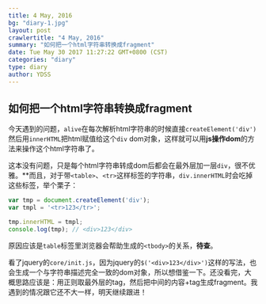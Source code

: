 ```yaml
---
title: 4 May, 2016
bg: "diary-1.jpg"
layout: post
crawlertitle: "4 May, 2016"
summary: "如何把一个html字符串转换成fragment"
date: Tue May 30 2017 11:27:22 GMT+0800 (CST)
categories: "diary"
type: diary
author: YDSS
---
```


## 如何把一个html字符串转换成fragment

今天遇到的问题，`alive`在每次解析html字符串的时候直接`createElement('div')`然后用`innerHTML`把html赋值给这个`div` dom对象，这样就可以用**js操作dom**的方法来操作这个html字符串了。

这本没有问题，只是每个html字符串转成dom后都会在最外层加一层`div`，很不优雅。**而且，对于带`<table>`、`<tr>`这样标签的字符串，`div.innerHTML`时会吃掉这些标签，举个栗子：

```js
var tmp = document.createElement('div');
var tmpl = '<tr>123</tr>';

tmp.innerHTML = tmpl;
console.log(tmp); // <div>123</div>
```

原因应该是`table`标签里浏览器会帮助生成的`<tbody>`的关系，**待查**。

看了jquery的`core/init.js`，因为jquery的`$('<div>123</div>')`这样的写法，也会生成一个与字符串描述完全一致的dom对象，所以想借鉴一下。还没看完，大概思路应该是：用正则取最外层的tag，然后把中间的内容+tag生成fragment。我遇到的情况跟它还不大一样，明天继续跟进！